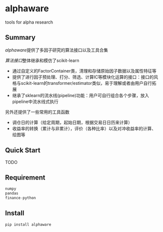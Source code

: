# alphaware
tools for alpha research

## Summary

*alphaware*提供了多因子研究的算法接口以及工具合集

*算法接口*整体继承和模仿了scikit-learn
- 通过自定义的FactorContainer类，清理和存储原始因子数据以及属性特征等
- 提供了进行因子预处理、打分、筛选、计算IC等模块化运算的接口：接口的风格与scikit-learn的transformer/estimator类似，易于理解或者由用户自行拓展
- 继承了sklearn的流水线(pipeline)功能：用户可自行组合各个步骤，放入pipeline中流水线式执行

另外还提供了一些常用的工具函数
- 调仓日的计算（给定周期，起始日期，根据交易日日历来计算）
- 收益率的转换（累计与非累计），评价（各种比率）以及对冲收益率的计算、绘图等

## Quick Start
TODO 





## Requirement
``` python
numpy
pandas
finance-python
```


## Install

``` python
pip install alphaware
```
